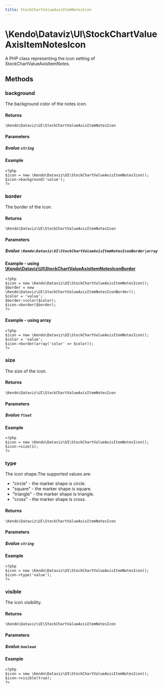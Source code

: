 ```yaml
---
title: StockChartValueAxisItemNotesIcon
---
```


# \Kendo\Dataviz\UI\StockChartValueAxisItemNotesIcon

A PHP class representing the icon setting of StockChartValueAxisItemNotes.


## Methods

### background
The background color of the notes icon.

#### Returns
`\Kendo\Dataviz\UI\StockChartValueAxisItemNotesIcon`

#### Parameters

##### $value `string`



#### Example 
    <?php
    $icon = new \Kendo\Dataviz\UI\StockChartValueAxisItemNotesIcon();
    $icon->background('value');
    ?>

### border

The border of the icon.

#### Returns
`\Kendo\Dataviz\UI\StockChartValueAxisItemNotesIcon`

#### Parameters

##### $value `\Kendo\Dataviz\UI\StockChartValueAxisItemNotesIconBorder|array`


#### Example - using [\Kendo\Dataviz\UI\StockChartValueAxisItemNotesIconBorder](/api/wrappers/php/Kendo/Dataviz/UI/StockChartValueAxisItemNotesIconBorder)
    <?php
    $icon = new \Kendo\Dataviz\UI\StockChartValueAxisItemNotesIcon();
    $border = new \Kendo\Dataviz\UI\StockChartValueAxisItemNotesIconBorder();
    $color = 'value';
    $border->color($color);
    $icon->border($border);
    ?>

#### Example - using array

    <?php
    $icon = new \Kendo\Dataviz\UI\StockChartValueAxisItemNotesIcon();
    $color = 'value';
    $icon->border(array('color' => $color));
    ?>

### size
The size of the icon.

#### Returns
`\Kendo\Dataviz\UI\StockChartValueAxisItemNotesIcon`

#### Parameters

##### $value `float`



#### Example 
    <?php
    $icon = new \Kendo\Dataviz\UI\StockChartValueAxisItemNotesIcon();
    $icon->size(1);
    ?>

### type
The icon shape.The supported values are:
* "circle" - the marker shape is circle.
* "square" - the marker shape is square.
* "triangle" - the marker shape is triangle.
* "cross" - the marker shape is cross.

#### Returns
`\Kendo\Dataviz\UI\StockChartValueAxisItemNotesIcon`

#### Parameters

##### $value `string`



#### Example 
    <?php
    $icon = new \Kendo\Dataviz\UI\StockChartValueAxisItemNotesIcon();
    $icon->type('value');
    ?>

### visible
The icon visibility.

#### Returns
`\Kendo\Dataviz\UI\StockChartValueAxisItemNotesIcon`

#### Parameters

##### $value `boolean`



#### Example 
    <?php
    $icon = new \Kendo\Dataviz\UI\StockChartValueAxisItemNotesIcon();
    $icon->visible(true);
    ?>


